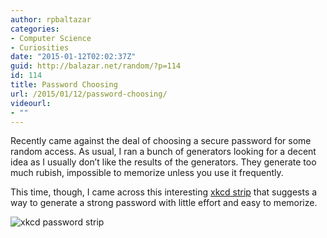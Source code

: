 ```yaml
---
author: rpbaltazar
categories:
- Computer Science
- Curiosities
date: "2015-01-12T02:02:37Z"
guid: http://balazar.net/random/?p=114
id: 114
title: Password Choosing
url: /2015/01/12/password-choosing/
videourl:
- ""
---
```

Recently came against the deal of choosing a secure password for some random access. As usual, I ran a bunch of generators looking for a decent idea as I usually don&#8217;t like the results of the generators. They generate too much rubish, impossible to memorize unless you use it frequently.

This time, though, I came across this interesting [xkcd strip](http://xkcd.com/936/) that suggests a way to generate a strong password with little effort and easy to memorize.

![xkcd password strip](https://imgs.xkcd.com/comics/password_strength.png)
